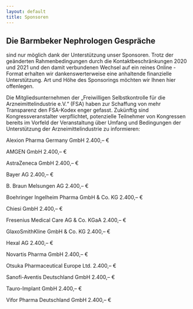 ```yaml
---
layout: default
title: Sponsoren
---
```

## Die Barmbeker Nephrologen Gespräche

sind nur möglich dank der Unterstützung unser Sponsoren. Trotz der geänderten Rahmenbedingungen durch die Kontaktbeschränkungen 2020 und 2021 und den damit verbundenen Wechsel auf ein reines Online - Format erhalten wir dankenswerterweise eine anhaltende finanzielle Unterstützung. Art und Höhe des Sponsorings möchten wir Ihnen hier offenlegen.

Die Mitgliedsunternehmen der „Freiwilligen Selbstkontrolle für die Arzneimittelindustrie e.V.“ (FSA) haben zur Schaffung von mehr Transparenz den FSA-Kodex enger gefasst. Zukünftig sind Kongressveranstalter verpflichtet, potenzielle Teilnehmer von Kongressen bereits im Vorfeld der Veranstaltung über Umfang und Bedingungen der Unterstützung der Arzneimittelindustrie zu informieren:   

Alexion Pharma Germany GmbH 2.400,– €   

AMGEN GmbH 2.400,– €  

AstraZeneca GmbH 2.400,– €   

Bayer AG 2.400,– €  

B. Braun Melsungen AG 2.400,– €  

Boehringer Ingelheim Pharma GmbH & Co. KG 2.400,– €

Chiesi GmbH 2.400,– €  

Fresenius Medical Care AG & Co. KGaA 2.400,– €

GlaxoSmithKline GmbH & Co. KG 2.400,– €  

Hexal AG 2.400,– €  

Novartis Pharma GmbH 2.400,– €  

Otsuka Pharmaceutical Europe Ltd. 2.400,– €

Sanofi-Aventis Deutschland GmbH 2.400,– €  

Tauro-Implant GmbH 2.400,– €  

Vifor Pharma Deutschland GmbH 2.400,– €
   
